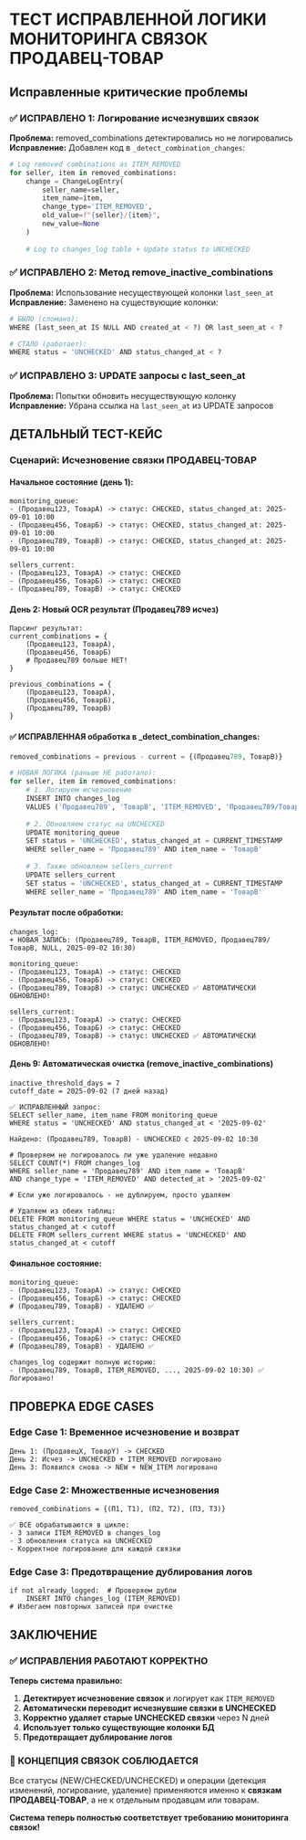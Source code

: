 # ТЕСТ ИСПРАВЛЕННОЙ ЛОГИКИ МОНИТОРИНГА СВЯЗОК ПРОДАВЕЦ-ТОВАР

## Исправленные критические проблемы

### ✅ ИСПРАВЛЕНО 1: Логирование исчезнувших связок
**Проблема:** removed_combinations детектировались но не логировались  
**Исправление:** Добавлен код в `_detect_combination_changes`:
```python
# Log removed combinations as ITEM_REMOVED
for seller, item in removed_combinations:
    change = ChangeLogEntry(
        seller_name=seller,
        item_name=item,
        change_type='ITEM_REMOVED',
        old_value=f"{seller}/{item}",
        new_value=None
    )
    
    # Log to changes_log table + Update status to UNCHECKED
```

### ✅ ИСПРАВЛЕНО 2: Метод remove_inactive_combinations
**Проблема:** Использование несуществующей колонки `last_seen_at`  
**Исправление:** Заменено на существующие колонки:
```python
# БЫЛО (сломано):
WHERE (last_seen_at IS NULL AND created_at < ?) OR last_seen_at < ?

# СТАЛО (работает):  
WHERE status = 'UNCHECKED' AND status_changed_at < ?
```

### ✅ ИСПРАВЛЕНО 3: UPDATE запросы с last_seen_at
**Проблема:** Попытки обновить несуществующую колонку  
**Исправление:** Убрана ссылка на `last_seen_at` из UPDATE запросов

## ДЕТАЛЬНЫЙ ТЕСТ-КЕЙС

### Сценарий: Исчезновение связки ПРОДАВЕЦ-ТОВАР

#### Начальное состояние (день 1):
```
monitoring_queue:
- (Продавец123, ТоварА) -> статус: CHECKED, status_changed_at: 2025-09-01 10:00
- (Продавец456, ТоварБ) -> статус: CHECKED, status_changed_at: 2025-09-01 10:00
- (Продавец789, ТоварВ) -> статус: CHECKED, status_changed_at: 2025-09-01 10:00

sellers_current:
- (Продавец123, ТоварА) -> статус: CHECKED
- (Продавец456, ТоварБ) -> статус: CHECKED  
- (Продавец789, ТоварВ) -> статус: CHECKED
```

#### День 2: Новый OCR результат (Продавец789 исчез)
```
Парсинг результат:
current_combinations = {
    (Продавец123, ТоварА),  
    (Продавец456, ТоварБ)
    # Продавец789 больше НЕТ!
}

previous_combinations = {
    (Продавец123, ТоварА),
    (Продавец456, ТоварБ),
    (Продавец789, ТоварВ)
}
```

#### ✅ ИСПРАВЛЕННАЯ обработка в _detect_combination_changes:
```python
removed_combinations = previous - current = {(Продавец789, ТоварВ)}

# НОВАЯ ЛОГИКА (раньше НЕ работало):
for seller, item in removed_combinations:
    # 1. Логируем исчезновение
    INSERT INTO changes_log 
    VALUES ('Продавец789', 'ТоварВ', 'ITEM_REMOVED', 'Продавец789/ТоварВ', NULL)
    
    # 2. Обновляем статус на UNCHECKED
    UPDATE monitoring_queue 
    SET status = 'UNCHECKED', status_changed_at = CURRENT_TIMESTAMP
    WHERE seller_name = 'Продавец789' AND item_name = 'ТоварВ'
    
    # 3. Также обновляем sellers_current
    UPDATE sellers_current 
    SET status = 'UNCHECKED', status_changed_at = CURRENT_TIMESTAMP
    WHERE seller_name = 'Продавец789' AND item_name = 'ТоварВ'
```

#### Результат после обработки:
```
changes_log:
+ НОВАЯ ЗАПИСЬ: (Продавец789, ТоварВ, ITEM_REMOVED, Продавец789/ТоварВ, NULL, 2025-09-02 10:30)

monitoring_queue:
- (Продавец123, ТоварА) -> статус: CHECKED
- (Продавец456, ТоварБ) -> статус: CHECKED
- (Продавец789, ТоварВ) -> статус: UNCHECKED ✅ АВТОМАТИЧЕСКИ ОБНОВЛЕНО!

sellers_current:
- (Продавец123, ТоварА) -> статус: CHECKED
- (Продавец456, ТоварБ) -> статус: CHECKED
- (Продавец789, ТоварВ) -> статус: UNCHECKED ✅ АВТОМАТИЧЕСКИ ОБНОВЛЕНО!
```

#### День 9: Автоматическая очистка (remove_inactive_combinations)
```
inactive_threshold_days = 7
cutoff_date = 2025-09-02 (7 дней назад)

✅ ИСПРАВЛЕННЫЙ запрос:
SELECT seller_name, item_name FROM monitoring_queue
WHERE status = 'UNCHECKED' AND status_changed_at < '2025-09-02'

Найдено: (Продавец789, ТоварВ) - UNCHECKED с 2025-09-02 10:30

# Проверяем не логировалось ли уже удаление недавно
SELECT COUNT(*) FROM changes_log 
WHERE seller_name = 'Продавец789' AND item_name = 'ТоварВ' 
AND change_type = 'ITEM_REMOVED' AND detected_at > '2025-09-02'

# Если уже логировалось - не дублируем, просто удаляем

# Удаляем из обеих таблиц:
DELETE FROM monitoring_queue WHERE status = 'UNCHECKED' AND status_changed_at < cutoff
DELETE FROM sellers_current WHERE status = 'UNCHECKED' AND status_changed_at < cutoff
```

#### Финальное состояние:
```
monitoring_queue:
- (Продавец123, ТоварА) -> статус: CHECKED
- (Продавец456, ТоварБ) -> статус: CHECKED
# (Продавец789, ТоварВ) - УДАЛЕНО ✅

sellers_current:
- (Продавец123, ТоварА) -> статус: CHECKED
- (Продавец456, ТоварБ) -> статус: CHECKED
# (Продавец789, ТоварВ) - УДАЛЕНО ✅

changes_log содержит полную историю:
- (Продавец789, ТоварВ, ITEM_REMOVED, ..., 2025-09-02 10:30) ✅ Логировано!
```

## ПРОВЕРКА EDGE CASES

### Edge Case 1: Временное исчезновение и возврат
```
День 1: (ПродавецX, ТоварY) -> CHECKED
День 2: Исчез -> UNCHECKED + ITEM_REMOVED логировано  
День 3: Появился снова -> NEW + NEW_ITEM логировано
```

### Edge Case 2: Множественные исчезновения
```
removed_combinations = {(П1, Т1), (П2, Т2), (П3, Т3)}

✅ ВСЕ обрабатываются в цикле:
- 3 записи ITEM_REMOVED в changes_log
- 3 обновления статуса на UNCHECKED
- Корректное логирование для каждой связки
```

### Edge Case 3: Предотвращение дублирования логов
```
if not already_logged:  # Проверяем дубли
    INSERT INTO changes_log (ITEM_REMOVED)
# Избегаем повторных записей при очистке
```

## ЗАКЛЮЧЕНИЕ

### ✅ ИСПРАВЛЕНИЯ РАБОТАЮТ КОРРЕКТНО

**Теперь система правильно:**
1. **Детектирует исчезновение связок** и логирует как `ITEM_REMOVED`
2. **Автоматически переводит исчезнувшие связки в UNCHECKED** 
3. **Корректно удаляет старые UNCHECKED связки** через N дней
4. **Использует только существующие колонки БД**
5. **Предотвращает дублирование логов**

### 🎯 КОНЦЕПЦИЯ СВЯЗОК СОБЛЮДАЕТСЯ

Все статусы (NEW/CHECKED/UNCHECKED) и операции (детекция изменений, логирование, удаление) применяются именно к **связкам ПРОДАВЕЦ-ТОВАР**, а не к отдельным продавцам или товарам.

**Система теперь полностью соответствует требованию мониторинга связок!**